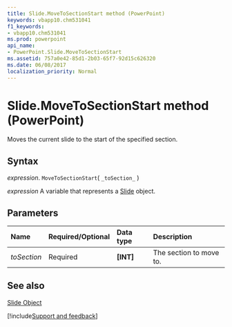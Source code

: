 ```yaml
---
title: Slide.MoveToSectionStart method (PowerPoint)
keywords: vbapp10.chm531041
f1_keywords:
- vbapp10.chm531041
ms.prod: powerpoint
api_name:
- PowerPoint.Slide.MoveToSectionStart
ms.assetid: 757a0e42-85d1-2b03-65f7-92d15c626320
ms.date: 06/08/2017
localization_priority: Normal
---
```



# Slide.MoveToSectionStart method (PowerPoint)

Moves the current slide to the start of the specified section.


## Syntax

_expression_. `MoveToSectionStart`( `_toSection_` )

_expression_ A variable that represents a [Slide](PowerPoint.Slide.md) object.


## Parameters



|Name|Required/Optional|Data type|Description|
|:-----|:-----|:-----|:-----|
| _toSection_|Required|**[INT]**|The section to move to.|

## See also


[Slide Object](PowerPoint.Slide.md)

[!include[Support and feedback](~/includes/feedback-boilerplate.md)]